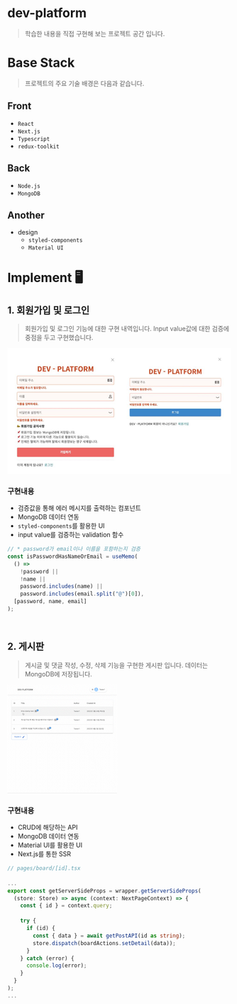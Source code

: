 # dev-platform

> 학습한 내용을 직접 구현해 보는 프로젝트 공간 입니다.

# Base Stack

> 프로젝트의 주요 기술 배경은 다음과 같습니다.

## Front

- `React`
- `Next.js`
- `Typescript`
- `redux-toolkit`

## Back

- `Node.js`
- `MongoDB`

## Another

- design
  - `styled-components`
  - `Material UI`

# Implement 🖥

## 1. 회원가입 및 로그인

> 회원가입 및 로그인 기능에 대한 구현 내역입니다. Input value값에 대한 검증에 중점을 두고 구현했습니다.

<img src="public/static/screenshot/signup.jpeg" alt="signup" />

### 구현내용

- 검증값을 통해 에러 메시지를 출력하는 컴포넌트
- MongoDB 데이터 연동
- `styled-components`를 활용한 UI
- input value를 검증하는 validation 함수

```ts
// * password가 email이나 이름을 포함하는지 검증
const isPasswordHasNameOrEmail = useMemo(
  () =>
    !password ||
    !name ||
    password.includes(name) ||
    password.includes(email.split("@")[0]),
  [password, name, email]
);
```

<br />

## 2. 게시판

> 게시글 및 댓글 작성, 수정, 삭제 기능을 구현한 게시판 입니다. 데이터는 MongoDB에 저장됩니다.

<img src="public/static/screenshot/board.gif" alt="게시판" />

### 구현내용

- CRUD에 해당하는 API
- MongoDB 데이터 연동
- Material UI를 활용한 UI
- Next.js를 통한 SSR

```ts
// pages/board/[id].tsx

...
export const getServerSideProps = wrapper.getServerSideProps(
  (store: Store) => async (context: NextPageContext) => {
    const { id } = context.query;

    try {
      if (id) {
        const { data } = await getPostAPI(id as string);
        store.dispatch(boardActions.setDetail(data));
      }
    } catch (error) {
      console.log(error);
    }
  }
);
...
```

